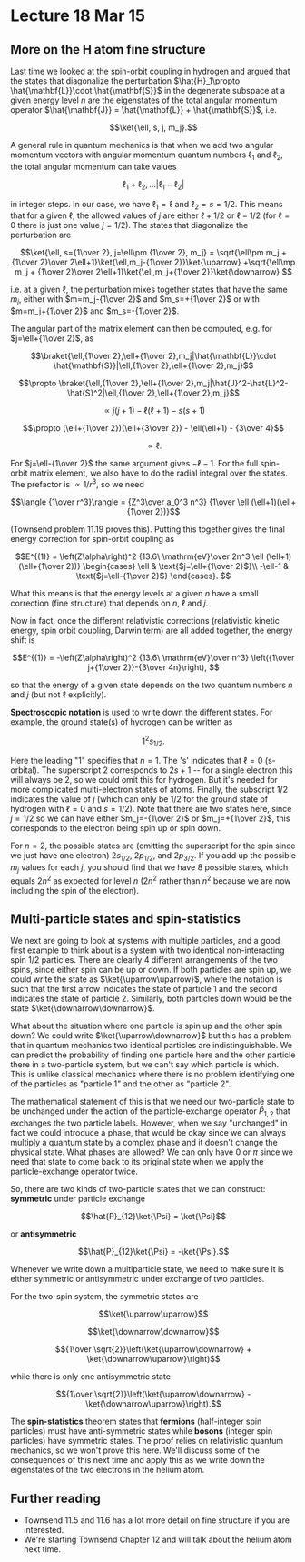 # Lecture 18 Mar 15

## More on the H atom fine structure

Last time we looked at the spin-orbit coupling in hydrogen and argued that the states that diagonalize the perturbation $\hat{H}_1\propto \hat{\mathbf{L}}\cdot \hat{\mathbf{S}}$ in the degenerate subspace at a given energy level $n$ are the eigenstates of the total angular momentum operator $\hat{\mathbf{J}} = \hat{\mathbf{L}} + \hat{\mathbf{S}}$, i.e.

$$\ket{\ell, s, j, m_j}.$$

A general rule in quantum mechanics is that when we add two angular momentum vectors with angular momentum quantum numbers $\ell_1$ and $\ell_2$, the total angular momentum can take values 

$$\ell_1+\ell_2, \dots |\ell_1-\ell_2|$$

in integer steps. In our case, we have $\ell_1=\ell$ and $\ell_2=s=1/2$. This means that for a given $\ell$, the allowed values of $j$ are either $\ell+1/2$ or $\ell-1/2$ (for $\ell=0$ there is just one value $j=1/2$). The states that diagonalize the perturbation are

$$\ket{\ell, s={1\over 2}, j=\ell\pm {1\over 2}, m_j} = \sqrt{\ell\pm m_j + {1\over 2}\over 2\ell+1}\ket{\ell,m_j-{1\over 2}}\ket{\uparrow} +\sqrt{\ell\mp m_j + {1\over 2}\over 2\ell+1}\ket{\ell,m_j+{1\over 2}}\ket{\downarrow} $$

i.e. at a given $\ell$, the perturbation mixes together states that have the same $m_j$, either with $m=m_j-{1\over 2}$ and $m_s=+{1\over 2}$ or with $m=m_j+{1\over 2}$ and $m_s=-{1\over 2}$.

The angular part of the matrix element can then be computed, e.g. for $j=\ell+{1\over 2}$, as

$$\braket{\ell,{1\over 2},\ell+{1\over 2},m_j|\hat{\mathbf{L}}\cdot \hat{\mathbf{S}}|\ell,{1\over 2},\ell+{1\over 2},m_j}$$

$$\propto \braket{\ell,{1\over 2},\ell+{1\over 2},m_j|\hat{J}^2-\hat{L}^2-\hat{S}^2|\ell,{1\over 2},\ell+{1\over 2},m_j}$$

$$\propto j(j+1)-\ell(\ell+1)-s(s+1)$$

$$\propto (\ell+{1\over 2})(\ell+{3\over 2}) - \ell(\ell+1) - {3\over 4}$$

$$\propto \ell.$$

For $j=\ell-{1\over 2}$ the same argument gives $-\ell-1$. For the full spin-orbit matrix element, we also have to do the radial integral over the states. The prefactor is $\propto 1/r^3$, so we need

$$\langle {1\over r^3}\rangle = {Z^3\over a_0^3 n^3} {1\over \ell (\ell+1)(\ell+{1\over 2})}$$

(Townsend problem 11.19 proves this). Putting this together gives the final energy correction for spin-orbit coupling as 

$$E^{(1)} = \left(Z\alpha\right)^2 {13.6\ \mathrm{eV}\over 2n^3 \ell (\ell+1)(\ell+{1\over 2})} \begin{cases}
\ell  & \text{$j=\ell+{1\over 2}$}\\
-\ell-1 & \text{$j=\ell-{1\over 2}$}
\end{cases}.
$$

What this means is that the energy levels at a given $n$ have a small correction (fine structure) that depends on $n$, $\ell$ and $j$. 

Now in fact, once the different relativistic corrections (relativistic kinetic energy, spin orbit coupling, Darwin term) are all added together, the energy shift is

$$E^{(1)} = -\left(Z\alpha\right)^2 {13.6\ \mathrm{eV}\over n^3} \left({1\over j+{1\over 2}}-{3\over 4n}\right),
$$

so that the energy of a given state depends on the two quantum numbers $n$ and $j$ (but not $\ell$ explicitly).

**Spectroscopic notation** is used to write down the different states. For example, the ground state(s) of hydrogen can be written as 

$$1^2s_{1/2}.$$

Here the leading "1" specifies that $n=1$. The 's' indicates that $\ell=0$ (s-orbital). The superscript 2 corresponds to $2s+1$ -- for a single electron this will always be 2, so we could  omit this for hydrogen. But it's needed for more complicated multi-electron states of atoms. Finally, the subscript $1/2$ indicates the value of $j$ (which can only be 1/2 for the ground state of hydrogen with $\ell=0$ and $s=1/2$). Note that there are two states here, since $j=1/2$ so we can have either $m_j=-{1\over 2}$ or $m_j=+{1\over 2}$, this corresponds to the electron being spin up or spin down.

For $n=2$, the possible states are (omitting the superscript for the spin since we just have one electron) $2s_{1/2}$, $2p_{1/2}$, and $2p_{3/2}$.  If you add up the possible $m_j$ values for each $j$, you should find that we have 8 possible states, which equals $2n^2$ as expected for level $n$ ($2n^2$ rather than $n^2$ because we are now including the spin of the electron).

## Multi-particle states and spin-statistics

We next are going to look at systems with multiple particles, and a good first example to think about is a system with two identical non-interacting spin 1/2 particles. There are clearly 4 different arrangements of the two spins, since either spin can be up or down. If both particles are spin up, we could write the state as $\ket{\uparrow\uparrow}$, where the notation is such that the first arrow indicates the state of particle 1 and the second indicates the state of particle 2. Similarly, both particles down would be the state $\ket{\downarrow\downarrow}$. 

What about the situation where one particle is spin up and the other spin down? We could write $\ket{\uparrow\downarrow}$ but this has a problem that in quantum mechanics two identical particles are indistinguishable. We can predict the probability of finding one particle here and the other particle there in a two-particle system, but we can't say which particle is which. This is unlike classical mechanics where there is no problem identifying one of the particles as "particle 1" and the other as "particle 2".

The mathematical statement of this is that we need our two-particle state to be unchanged under the action of the particle-exchange operator $\hat{P}_{1,2}$ that exchanges the two particle labels. However, when we say "unchanged" in fact we could introduce a phase, that would be okay since we can always multiply a quantum state by a complex phase and it doesn't change the physical state. What phases are allowed? We can only have 0 or $\pi$ since we need that state to come back to its original state when we apply the particle-exchange operator twice. 

So, there are two kinds of two-particle states that we can construct: **symmetric** under particle exchange

$$\hat{P}_{12}\ket{\Psi} = \ket{\Psi}$$

or **antisymmetric** 

$$\hat{P}_{12}\ket{\Psi} = -\ket{\Psi}.$$

Whenever we write down a multiparticle state, we need to make sure it is either symmetric or antisymmetric under exchange of two particles.

For the two-spin system, the symmetric states are

$$\ket{\uparrow\uparrow}$$

$$\ket{\downarrow\downarrow}$$

$${1\over \sqrt{2}}\left(\ket{\uparrow\downarrow} + \ket{\downarrow\uparrow}\right)$$

while there is only one antisymmetric state

$${1\over \sqrt{2}}\left(\ket{\uparrow\downarrow} - \ket{\downarrow\uparrow}\right).$$

The **spin-statistics** theorem states that **fermions** (half-integer spin particles) must have anti-symmetric states while **bosons** (integer spin particles) have symmetric states. The proof relies on relativistic quantum mechanics, so we won't prove this here. We'll discuss some of the consequences of this next time and apply this as we write down the eigenstates of the two electrons in the helium atom.


## Further reading

- Townsend 11.5 and 11.6 has a lot more detail on fine structure if you are interested.
- We're starting Townsend Chapter 12 and will talk about the helium atom next time.
